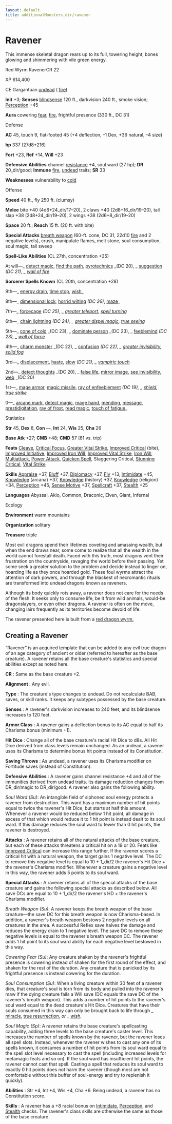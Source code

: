 ```yaml
---
layout: default
title: additionalMonsters_dir/ravener
---
```

# Ravener

This immense skeletal dragon rears up to its full, towering height, bones glowing and shimmering with vile green energy.

Red Wyrm RavenerCR 22

XP 614,400

CE Gargantuan [undead](monsters_dir/creatureTypes#_undead) ( [fire](monsters_dir/creatureTypes#_fire-subtype))

**Init** +3; **Senses** [blindsense](monsters_dir/universalMonsterRules#_blindsense) 120 ft., darkvision 240 ft., smoke vision; [Perception](additionalMonsters_dir/../skills_dir/perception#_perception) +45

**Aura** cowering [fear](monsters_dir/universalMonsterRules#_fear-(su-or-sp)), [fire](monsters_dir/creatureTypes#_fire-subtype), frightful presence (330 ft., DC 31)

Defense

**AC** 45, touch 9, flat-footed 45 (+4 deflection, –1 Dex, +36 natural, –4 size)

**hp** 337 (27d8+216)

**Fort** +23, **Ref** +14, **Will** +23

**Defensive Abilities** channel [resistance](monsters_dir/universalMonsterRules#_resistance) +4, soul ward (27 hp); **DR** 20_dir/good; **Immune** [fire](monsters_dir/creatureTypes#_fire-subtype), [undead](monsters_dir/creatureTypes#_undead) traits; **SR** 33

**Weaknesses** vulnerability to [cold](monsters_dir/creatureTypes#_cold-subtype)

Offense

**Speed** 40 ft., fly 250 ft. (clumsy)

**Melee** bite +40 (4d6+24_dir/17–20), 2 claws +40 (2d8+16_dir/19–20), tail slap +38 (2d8+24_dir/19–20), 2 wings +38 (2d6+8_dir/19–20)

**Space** 20 ft.; **Reach** 15 ft. (20 ft. with bite)

**Special Attacks** [breath weapon](monsters_dir/universalMonsterRules#_breath-weapon) (60-ft. cone, DC 31, 22d10 [fire](monsters_dir/creatureTypes#_fire-subtype) and 2 negative levels), crush, manipulate flames, melt stone, soul consumption, soul magic, tail sweep

**Spell-Like Abilities** (CL 27th, concentration +35)

At will—_ [detect magic](additionalMonsters_dir/../spells_dir/detectMagic#_detect-magic), [find the path](additionalMonsters_dir/../spells_dir/findThePath#_find-the-path), [pyrotechnics](additionalMonsters_dir/../spells_dir/pyrotechnics#_pyrotechnics) _(DC 20), _ [suggestion](additionalMonsters_dir/../spells_dir/suggestion#_suggestion) _(DC 21), _ [wall of fire](additionalMonsters_dir/../spells_dir/wallOfFire#_wall-of-fire)_

**Sorcerer Spells Known** (CL 20th, concentration +28)

9th—_ [energy drain](additionalMonsters_dir/../spells_dir/energyDrain#_energy-drain), [time stop](additionalMonsters_dir/../spells_dir/timeStop#_time-stop), [wish](additionalMonsters_dir/../spells_dir/wish#_wish)_

8th—_ [dimensional lock](additionalMonsters_dir/../spells_dir/dimensionalLock#_dimensional-lock), [horrid wilting](additionalMonsters_dir/../spells_dir/horridWilting#_horrid-wilting) _(DC 26)_, [maze](additionalMonsters_dir/../spells_dir/maze#_maze)_

7th—_ [forcecage](additionalMonsters_dir/../spells_dir/forcecage#_forcecage) _(DC 25), _ [greater teleport](additionalMonsters_dir/../spells_dir/teleport#_teleport-greater), [spell turning](additionalMonsters_dir/../spells_dir/spellTurning#_spell-turning)_

6th—_ [chain lightning](additionalMonsters_dir/../spells_dir/chainLightning#_chain-lightning) _(DC 24), _ [greater dispel magic](additionalMonsters_dir/../spells_dir/dispelMagic#_dispel-magic-greater), [true seeing](additionalMonsters_dir/../spells_dir/trueSeeing#_true-seeing)_

5th—_ [cone of cold](additionalMonsters_dir/../spells_dir/coneOfCold#_cone-of-cold) _(DC 23), _ [dominate person](additionalMonsters_dir/../spells_dir/dominatePerson#_dominate-person) _(DC 23), _ [feeblemind](additionalMonsters_dir/../spells_dir/feeblemind#_feeblemind) _(DC 23), _ [wall of force](additionalMonsters_dir/../spells_dir/wallOfForce#_wall-of-force)_

4th—_ [charm monster](additionalMonsters_dir/../spells_dir/charmMonster#_charm-monster) _(DC 22), _ [confusion](additionalMonsters_dir/../spells_dir/confusion#_confusion) _(DC 22), _ [greater invisibility](additionalMonsters_dir/../spells_dir/invisibility#_invisibility-greater), [solid fog](additionalMonsters_dir/../spells_dir/solidFog#_solid-fog)_

3rd—_ [displacement](additionalMonsters_dir/../spells_dir/displacement#_displacement), [haste](additionalMonsters_dir/../spells_dir/haste#_haste), [slow](additionalMonsters_dir/../spells_dir/slow#_slow) _(DC 21), _ [vampiric touch](additionalMonsters_dir/../spells_dir/vampiricTouch#_vampiric-touch)_

2nd—_ [detect thoughts](additionalMonsters_dir/../spells_dir/detectThoughts#_detect-thoughts) _(DC 20), _ [false life](additionalMonsters_dir/../spells_dir/falseLife#_false-life), [mirror image](additionalMonsters_dir/../spells_dir/mirrorImage#_mirror-image), [see invisibility](additionalMonsters_dir/../spells_dir/seeInvisibility#_see-invisibility), [web](additionalMonsters_dir/../spells_dir/web#_web) _(DC 20)

1st—_ [mage armor](additionalMonsters_dir/../spells_dir/mageArmor#_mage-armor), [magic missile](additionalMonsters_dir/../spells_dir/magicMissile#_magic-missile), [ray of enfeeblement](additionalMonsters_dir/../spells_dir/rayOfEnfeeblement#_ray-of-enfeeblement) _(DC 19), _ [shield](additionalMonsters_dir/../spells_dir/shield#_shield), [true strike](additionalMonsters_dir/../spells_dir/trueStrike#_true-strike)_

0—_ [arcane mark](additionalMonsters_dir/../spells_dir/arcaneMark#_arcane-mark), [detect magic](additionalMonsters_dir/../spells_dir/detectMagic#_detect-magic), [mage hand](additionalMonsters_dir/../spells_dir/mageHand#_mage-hand), [mending](additionalMonsters_dir/../spells_dir/mending#_mending), [message](additionalMonsters_dir/../spells_dir/message#_message), [prestidigitation](additionalMonsters_dir/../spells_dir/prestidigitation#_prestidigitation), [ray of frost](additionalMonsters_dir/../spells_dir/rayOfFrost#_ray-of-frost), [read magic](additionalMonsters_dir/../spells_dir/readMagic#_read-magic), [touch of fatigue](additionalMonsters_dir/../spells_dir/touchOfFatigue#_touch-of-fatigue)_

Statistics

**Str** 45, **Dex** 8, **Con** —, **Int** 24, **Wis** 25, **Cha** 26

**Base Atk** +27; **CMB** +48; **CMD** 57 (61 vs. trip)

**Feats** [Cleave](additionalMonsters_dir/../feats#_cleave), [Critical Focus](additionalMonsters_dir/../feats#_critical-focus), [Greater Vital Strike](additionalMonsters_dir/../feats#_greater-vital-strike), [Improved Critical](additionalMonsters_dir/../feats#_improved-critical) (bite), [Improved Initiative](additionalMonsters_dir/../feats#_improved-initiative), [Improved Iron Will](additionalMonsters_dir/../feats#_improved-iron-will), [Improved Vital Strike](additionalMonsters_dir/../feats#_improved-vital-strike), [Iron Will](additionalMonsters_dir/../feats#_iron-will), [Multiattack](additionalMonsters_dir/../monsters_dir/monsterFeats#_multiattack), [Power Attack](additionalMonsters_dir/../feats#_power-attack), [Quicken Spell](additionalMonsters_dir/../feats#_quicken-spell), Staggering Critical, [Stunning Critical](additionalMonsters_dir/../feats#_stunning-critical), [Vital Strike](additionalMonsters_dir/../feats#_vital-strike)

**Skills** [Appraise](additionalMonsters_dir/../skills_dir/appraise#_appraise) +37, [Bluff](additionalMonsters_dir/../skills_dir/bluff#_bluff) +37, [Diplomacy](additionalMonsters_dir/../skills_dir/diplomacy#_diplomacy) +37, [Fly](additionalMonsters_dir/../skills_dir/fly#_fly) +13, [Intimidate](additionalMonsters_dir/../skills_dir/intimidate#_intimidate) +45, [Knowledge](additionalMonsters_dir/../skills_dir/knowledge#_knowledge) (arcana) +37, [Knowledge](additionalMonsters_dir/../skills_dir/knowledge#_knowledge) (history) +37, [Knowledge](additionalMonsters_dir/../skills_dir/knowledge#_knowledge) (religion) +34, [Perception](additionalMonsters_dir/../skills_dir/perception#_perception) +45, [Sense Motive](additionalMonsters_dir/../skills_dir/senseMotive#_sense-motive) +37, [Spellcraft](additionalMonsters_dir/../skills_dir/spellcraft#_spellcraft) +37, [Stealth](additionalMonsters_dir/../skills_dir/stealth#_stealth) +25

**Languages** Abyssal, Aklo, Common, Draconic, Elven, Giant, Infernal

Ecology

**Environment** warm mountains

**Organization** solitary

**Treasure** triple

Most evil dragons spend their lifetimes coveting and amassing wealth, but when the end draws near, some come to realize that all the wealth in the world cannot forestall death. Faced with this truth, most dragons vent their frustration on the countryside, ravaging the world before their passing. Yet some seek a greater solution to the problem and decide instead to linger on, hoarding life as they once hoarded gold. These foul wyrms attract the attention of dark powers, and through the blackest of necromantic rituals are transformed into undead dragons known as raveners.

Although its body quickly rots away, a ravener does not care for the needs of the flesh. It seeks only to consume life, be it from wild animals, would-be dragonslayers, or even other dragons. A ravener is often on the move, changing lairs frequently as its territories become devoid of life.

The ravener presented here is built from a [red dragon wyrm.](additionalMonsters_dir/../monsters_dir/dragon#_chromatic-dragon-red)

## Creating a Ravener

“Ravener” is an acquired template that can be added to any evil true dragon of an age category of ancient or older (referred to hereafter as the base creature). A ravener retains all the base creature's statistics and special abilities except as noted here.

**CR** : Same as the base creature +2.

**Alignment** : Any evil.

**Type** : The creature's type changes to undead. Do not recalculate BAB, saves, or skill ranks. It keeps any subtypes possessed by the base creature.

**Senses** : A ravener's darkvision increases to 240 feet, and its blindsense increases to 120 feet.

**Armor Class** : A ravener gains a deflection bonus to its AC equal to half its Charisma bonus (minimum +1).

**Hit Dice** : Change all of the base creature's racial Hit Dice to d8s. All Hit Dice derived from class levels remain unchanged. As an undead, a ravener uses its Charisma to determine bonus hit points instead of its Constitution.

**Saving Throws** : As undead, a ravener uses its Charisma modifier on Fortitude saves (instead of Constitution).

**Defensive Abilities** : A ravener gains channel resistance +4 and all of the immunities derived from undead traits. Its damage reduction changes from DR_dir/magic to DR_dir/good. A ravener also gains the following ability.

_Soul Ward (Su)_: An intangible field of siphoned soul energy protects a ravener from destruction. This ward has a maximum number of hit points equal to twice the ravener's Hit Dice, but starts at half this amount. Whenever a ravener would be reduced below 1 hit point, all damage in excess of that which would reduce it to 1 hit point is instead dealt to its soul ward. If this damage reduces the soul ward to fewer than 0 hit points, the ravener is destroyed.

**Attacks** : A ravener retains all of the natural attacks of the base creature, but each of these attacks threatens a critical hit on a 19 or 20. Feats like [Improved Critical](additionalMonsters_dir/../feats#_improved-critical) can increase this range further. If the ravener scores a critical hit with a natural weapon, the target gains 1 negative level. The DC to remove this negative level is equal to 10 + 1_dir/2 the ravener's Hit Dice + the ravener's Charisma modifier. Whenever a creature gains a negative level in this way, the ravener adds 5 points to its soul ward.

**Special Attacks** : A ravener retains all of the special attacks of the base creature and gains the following special attacks as described below. All save DCs are equal to 10 + 1_dir/2 the ravener's HD + the ravener's Charisma modifier.

_Breath Weapon (Su)_: A ravener keeps the breath weapon of the base creature—the save DC for this breath weapon is now Charisma-based. In addition, a ravener's breath weapon bestows 2 negative levels on all creatures in the area. A successful Reflex save halves the damage and reduces the energy drain to 1 negative level. The save DC to remove these negative levels is equal to the ravener's breath weapon DC. The ravener adds 1 hit point to its soul ward ability for each negative level bestowed in this way.

_Cowering Fear (Su)_: Any creature shaken by the ravener's frightful presence is cowering instead of shaken for the first round of the effect, and shaken for the rest of the duration. Any creature that is panicked by its frightful presence is instead cowering for the duration.

_Soul Consumption (Su)_: When a living creature within 30 feet of a ravener dies, that creature's soul is torn from its body and pulled into the ravener's maw if the dying creature fails a Will save (DC equals the save DC of the ravener's breath weapon). This adds a number of hit points to the ravener's soul ward equal to the dead creature's Hit Dice. Creatures that have their souls consumed in this way can only be brought back to life through _ [miracle](additionalMonsters_dir/../spells_dir/miracle#_miracle), [true resurrection](additionalMonsters_dir/../spells_dir/trueResurrection#_true-resurrection), _or _ [wish](additionalMonsters_dir/../spells_dir/wish#_wish)._

_Soul Magic (Sp)_: A ravener retains the base creature's spellcasting capability, adding three levels to the base creature's caster level. This increases the number of spells known by the ravener, but the ravener loses all spell slots. Instead, whenever the ravener wishes to cast any one of its spells known, it consumes a number of hit points from its soul ward equal to the spell slot level necessary to cast the spell (including increased levels for metamagic feats and so on). If the soul ward has insufficient hit points, the ravener cannot cast that spell. Casting a spell that reduces its soul ward to exactly 0 hit points does not harm the ravener (though most are not comfortable without this buffer of soul-energy and try to replenish it quickly).

**Abilities** : Str +4, Int +4, Wis +4, Cha +6. Being undead, a ravener has no Constitution score.

**Skills** : A ravener has a +8 racial bonus on [Intimidate](additionalMonsters_dir/../skills_dir/intimidate#_intimidate), [Perception](additionalMonsters_dir/../skills_dir/perception#_perception), and [Stealth](additionalMonsters_dir/../skills_dir/stealth#_stealth) checks. The ravener's class skills are otherwise the same as those of the base creature.

